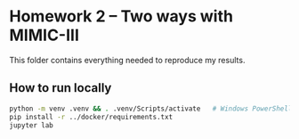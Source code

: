 # Homework 2 – Two ways with MIMIC-III

This folder contains everything needed to reproduce my results.

## How to run locally

```bash
python -m venv .venv && . .venv/Scripts/activate   # Windows PowerShell
pip install -r ../docker/requirements.txt
jupyter lab
